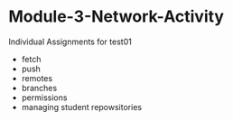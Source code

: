 # Module-3-Network-Activity
Individual Assignments for test01

* fetch
* push
* remotes
* branches
* permissions
* managing student repowsitories
